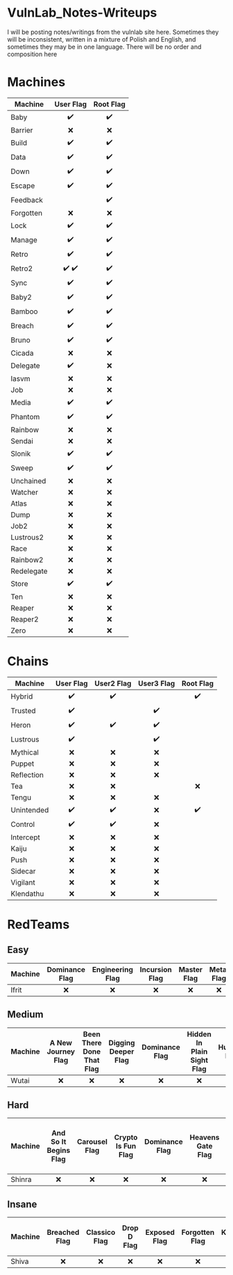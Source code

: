 # VulnLab_Notes-Writeups
I will be posting notes/writings from the vulnlab site here. Sometimes they will be inconsistent, written in a mixture of Polish and English, and sometimes they may be in one language. There will be no order and composition here

# Machines
| Machine | User Flag | Root Flag |
| --- | :---: | :---: |
| Baby | :heavy_check_mark: | :heavy_check_mark: |
| Barrier | :x:| :x:|
| Build | :heavy_check_mark: | :heavy_check_mark: |
| Data | :heavy_check_mark: | :heavy_check_mark: |
| Down | :heavy_check_mark: | :heavy_check_mark: |
| Escape | :heavy_check_mark:| :heavy_check_mark:|
| Feedback | | :heavy_check_mark:|
| Forgotten | :x:| :x:|
| Lock | :heavy_check_mark: | :heavy_check_mark: |
| Manage | :heavy_check_mark: | :heavy_check_mark: |
| Retro | :heavy_check_mark: | :heavy_check_mark: |
| Retro2 | :heavy_check_mark: :heavy_check_mark: | :heavy_check_mark: |
| Sync | :heavy_check_mark: | :heavy_check_mark: |
| Baby2 | :heavy_check_mark: | :heavy_check_mark: |
| Bamboo | :heavy_check_mark:| :heavy_check_mark:|
| Breach | :heavy_check_mark: | :heavy_check_mark: |
| Bruno | :heavy_check_mark:| :heavy_check_mark:|
| Cicada | :x:| :x:|
| Delegate | :heavy_check_mark:| :x:|
| Iasvm | :x:| :x:|
| Job | :x:| :x:|
| Media | :heavy_check_mark:| :heavy_check_mark:|
| Phantom | :heavy_check_mark:| :heavy_check_mark:|
| Rainbow | :x:| :x:|
| Sendai | :x:| :x:|
| Slonik | :heavy_check_mark: | :heavy_check_mark: |
| Sweep | :heavy_check_mark:| :heavy_check_mark:|
| Unchained | :x:| :x:|
| Watcher | :x:| :x:|
| Atlas | :x:| :x:|
| Dump | :x:| :x:|
| Job2 | :x:| :x:|
| Lustrous2 | :x:| :x:|
| Race | :x:| :x:|
| Rainbow2 | :x:| :x:|
| Redelegate | :x:| :x:|
| Store | :heavy_check_mark:| :heavy_check_mark:|
| Ten | :x:| :x:|
| Reaper | :x:| :x:|
| Reaper2 | :x:| :x:|
| Zero | :x:| :x:|


# Chains
| Machine | User Flag | User2 Flag | User3 Flag | Root Flag |
| --- | :---: | :---: | :---: |  :---: |
| Hybrid | :heavy_check_mark: | :heavy_check_mark: | | :heavy_check_mark: |
| Trusted | :heavy_check_mark:| |:heavy_check_mark:| | | 
| Heron | :heavy_check_mark:| :heavy_check_mark:|:heavy_check_mark:| |
| Lustrous | :heavy_check_mark:|  |:heavy_check_mark:|
| Mythical | :x:| :x:|:x:|
| Puppet | :x:| :x:|:x:|
| Reflection | :x:| :x:|:x:|
| Tea | :x:| :x:| |:x: |
| Tengu | :x:| :x:|:x:|
| Unintended | :heavy_check_mark:| :heavy_check_mark:|:x: | :heavy_check_mark:|
| Control | :heavy_check_mark:| :heavy_check_mark:|:x:|
| Intercept | :x:| :x:|:x:|
| Kaiju | :x:| :x:|:x:|
| Push | :x:| :x:|:x:|
| Sidecar | :x:| :x:|:x:|
| Vigilant | :x:| :x:|:x:|
| Klendathu | :x:| :x:|:x:|


# RedTeams

## Easy

| Machine | Dominance Flag | Engineering Flag | Incursion Flag | Master Flag | Metal Flag | Remember Flag| Shortcut Flag|
| --- | :---: | :---: | :---: |  :---: | :---: | :---: | :---: |
| Ifrit | :x:| :x:|:x:|:x:| :x:|:x:|:x:|

## Medium
| Machine | A New Journey Flag | Been There Done That Flag | Digging Deeper Flag | Dominance Flag | Hidden In Plain Sight Flag | Humans Flag | Master Flag | That Escalated Quickly Flag | This Is Fine Flag | Well Managed Flag | Working As Intended Flag | You Must Be Kidding Flag |
| --- | :---: | :---: | :---: | :---: | :---: | :---: | :---: | :---: | :---: | :---: | :---: | :---: |
| Wutai | :x: | :x: | :x: | :x: | :x: | :x: | :x: | :x: | :x: | :x: | :x: | :x: |

## Hard
| Machine | And So It Begins Flag | Carousel Flag | Crypto Is Fun Flag | Dominance Flag | Heavens Gate Flag | I Heard You Like JS Flag | Know Your Planets Flag | Lost And Found Flag | Master Flag | Old Is New Flag | One More Time Flag | Those Pesky Humans Flag |
| --- | :---: | :---: | :---: | :---: | :---: | :---: | :---: | :---: | :---: | :---: | :---: | :---: |
| Shinra | :x: | :x: | :x: | :x: | :x: | :x: | :x: | :x: | :x: | :x: | :x: | :x: |

## Insane
| Machine | Breached Flag | Classico Flag | Drop D Flag | Exposed Flag | Forgotten Flag | Kerberos Flag | Level Up Flag | Master Flag | Open Door Policy Flag | Refreshments Flag | Side Quest Flag | The Hunt Begins Flag | Unpleasant Flag |
| --- | :---: | :---: | :---: | :---: | :---: | :---: | :---: | :---: | :---: | :---: | :---: | :---: | :---: |
| Shiva | :x: | :x: | :x: | :x: | :x: | :x: | :x: | :x: | :x: | :x: | :x: | :x: | :x: |




